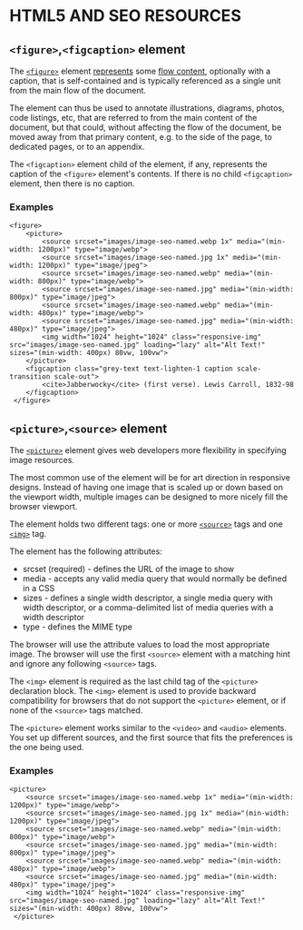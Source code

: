 # HTML5 AND SEO RESOURCES


## `<figure>`,`<figcaption>` element 

The  [`<figure>`](https://www.w3.org/TR/2011/WD-html5-author-20110809/the-figure-element.html#the-figure-element)  element  [represents](http://www.w3.org/TR/2011/WD-html5-20110525/rendering.html#represents)  some  [flow content](https://www.w3.org/TR/2011/WD-html5-author-20110809/content-models.html#flow-content), optionally with a caption, that is self-contained and is typically referenced as a single unit from the main flow of the document.

The element can thus be used to annotate illustrations, diagrams, photos, code listings, etc, that are referred to from the main content of the document, but that could, without affecting the flow of the document, be moved away from that primary content, e.g. to the side of the page, to dedicated pages, or to an appendix.

The  `<figcaption>`  element child of the element, if any, represents the caption of the  `<figure>`  element's contents. If there is no child  `<figcaption>`  element, then there is no caption.


### Examples

``` 
<figure>
    <picture>
        <source srcset="images/image-seo-named.webp 1x" media="(min-width: 1200px)" type="image/webp">
        <source srcset="images/image-seo-named.jpg 1x" media="(min-width: 1200px)" type="image/jpeg">
        <source srcset="images/image-seo-named.webp" media="(min-width: 800px)" type="image/webp">
        <source srcset="images/image-seo-named.jpg" media="(min-width: 800px)" type="image/jpeg">
        <source srcset="images/image-seo-named.webp" media="(min-width: 480px)" type="image/webp">
        <source srcset="images/image-seo-named.jpg" media="(min-width: 480px)" type="image/jpeg">
        <img width="1024" height="1024" class="responsive-img" src="images/image-seo-named.jpg" loading="lazy" alt="Alt Text!" sizes="(min-width: 400px) 80vw, 100vw">
    </picture>
    <figcaption class="grey-text text-lighten-1 caption scale-transition scale-out">
		<cite>Jabberwocky</cite> (first verse). Lewis Carroll, 1832-98
	</figcaption>
 </figure>
 ```
 
## `<picture>`,`<source>` element 

The [`<picture>`](https://www.w3.org/TR/2011/WD-html5-author-20110809/the-figure-element.html#the-figure-element)  element gives web developers more flexibility in specifying image resources.

The most common use of the <picture> element will be for art direction in responsive designs. Instead of having one image that is scaled up or down based on the viewport width, multiple images can be designed to more nicely fill the browser viewport.

The <picture> element holds two different tags: one or more  [`<source>`](https://html.spec.whatwg.org/multipage/embedded-content.html#the-source-element)  tags and one  [`<img>`](https://html.spec.whatwg.org/multipage/embedded-content.html#the-img-element)  tag.

The <source> element has the following attributes:

-   srcset (required) - defines the URL of the image to show
-   media - accepts any valid media query that would normally be defined in a CSS
-   sizes - defines a single width descriptor, a single media query with width descriptor, or a comma-delimited list of media queries with a width descriptor
-   type - defines the MIME type

The browser will use the attribute values to load the most appropriate image. The browser will use the first `<source>` element with a matching hint and ignore any following `<source>` tags.

The `<img>` element is required as the last child tag of the `<picture>` declaration block. The `<img>` element is used to provide backward compatibility for browsers that do not support the `<picture>` element, or if none of the `<source>` tags matched.

The `<picture>` element works similar to the `<video>` and `<audio>` elements. You set up different sources, and the first source that fits the preferences is the one being used.


### Examples

``` 
<picture>
	<source srcset="images/image-seo-named.webp 1x" media="(min-width: 1200px)" type="image/webp">
	<source srcset="images/image-seo-named.jpg 1x" media="(min-width: 1200px)" type="image/jpeg">
	<source srcset="images/image-seo-named.webp" media="(min-width: 800px)" type="image/webp">
	<source srcset="images/image-seo-named.jpg" media="(min-width: 800px)" type="image/jpeg">
	<source srcset="images/image-seo-named.webp" media="(min-width: 480px)" type="image/webp">
	<source srcset="images/image-seo-named.jpg" media="(min-width: 480px)" type="image/jpeg">
	<img width="1024" height="1024" class="responsive-img" src="images/image-seo-named.jpg" loading="lazy" alt="Alt Text!" sizes="(min-width: 400px) 80vw, 100vw">
 </picture>
 ```
 
